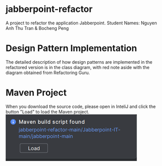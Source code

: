 # jabberpoint-refactor
A project to refactor the application Jabberpoint.
Student Names: Nguyen Anh Thu Tran & Bocheng Peng

# Design Pattern Implementation
The detailed description of how design patterns are implemented in the refactored version is in the class diagram, with red note aside with the diagram obtained from Refactoring Guru.

# Maven Project
When you download the source code, please open in InteliJ and click the button "Load" to load the Maven project.
![maven load](image.png)